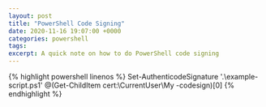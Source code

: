 ```yaml
---
layout: post
title: "PowerShell Code Signing"
date: 2020-11-16 19:07:00 +0000
categories: powershell
tags: 
excerpt: A quick note on how to do PowerShell code signing
---
```



{% highlight powershell linenos %}
Set-AuthenticodeSignature '.\example-script.ps1' @(Get-ChildItem cert:\CurrentUser\My -codesign)[0]
{% endhighlight %}

